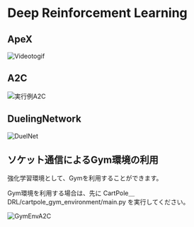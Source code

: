 # Deep Reinforcement Learning 

## ApeX
![Videotogif](https://user-images.githubusercontent.com/55625375/154363408-5eb58140-8811-468d-8916-a9f27ddc27e5.gif)


## A2C
  
![実行例A2C](https://user-images.githubusercontent.com/55625375/137506512-eeb17973-12be-495e-a75f-03335b16a1ec.gif) 
 

## DuelingNetwork

![DuelNet](https://user-images.githubusercontent.com/55625375/137509377-47b5727b-6732-4101-b14f-8d454da2bed5.gif) 


## ソケット通信によるGym環境の利用

強化学習環境として、Gymを利用することができます。

Gym環境を利用する場合は、先に CartPole＿DRL/cartpole_gym_environment/main.py を実行してください。
    
![GymEnvA2C](https://user-images.githubusercontent.com/55625375/147834837-f5ac305a-3bf4-47c5-9567-fe45727d3472.gif) 
